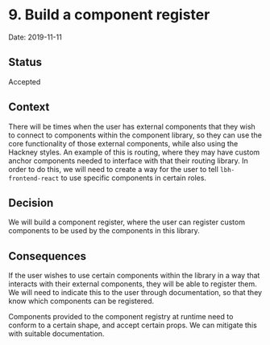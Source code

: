 # 9. Build a component register

Date: 2019-11-11

## Status

Accepted

## Context

There will be times when the user has external components that they wish to
connect to components within the component library, so they can use the core
functionality of those external components, while also using the Hackney styles.
An example of this is routing, where they may have custom anchor components
needed to interface with that their routing library. In order to do this, we
will need to create a way for the user to tell `lbh-frontend-react` to use
specific components in certain roles.

## Decision

We will build a component register, where the user can register custom
components to be used by the components in this library.

## Consequences

If the user wishes to use certain components within the library in a way that
interacts with their external components, they will be able to register them. We
will need to indicate this to the user through documentation, so that they know
which components can be registered.

Components provided to the component registry at runtime need to conform to a
certain shape, and accept certain props. We can mitigate this with suitable
documentation.
